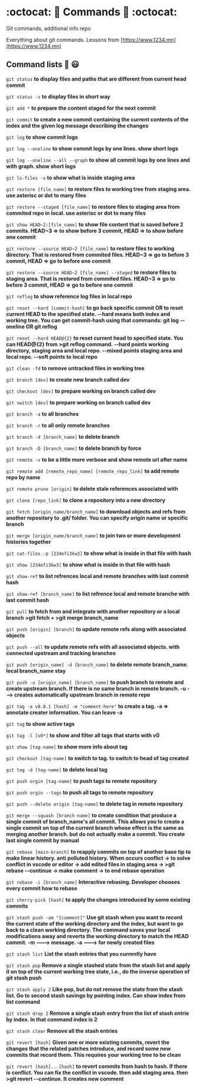 # :octocat: 💫 Commands :dizzy: :octocat:
Git commands, additional info repo

Everything about git commands. Lessons from [https://www.1234.mn](https://www.1234.mn)

## Command lists :monocle_face: 😃

`git status` **to display files and paths that are different from current head commit**

`git status -s` **to display files in short way**

`git add *` **to prepare the content staged for the next commit**

`git commit` **to create a new commit containing the current contents of the index and the given log message describing the changes**

`git log` **to show commit logs**

`git log --oneline` **to show commit logs by one lines. show short logs**

`git log --oneline --all --graph` **to show all commit logs by one lines and with graph. show short logs**

`git ls-files -s` **to show what is inside staging area**

`git restore [file_name]` **to restore files to working tree from staging area. use asterisc or dot to many files**

`git restore --staged [file_name]` **to restore files to staging area from commited repo in local. use asterisc or dot to many files**

`git show HEAD~2:[file_name]` **to show file content that is saved before 2 commits. HEAD~3 => to show before 3 commit, HEAD => to show before one commit**

`git restore --source HEAD~2 [file_name]` **to restore files to working directory. That is restored from commited files. HEAD~3 => go to before 3 commit, HEAD => go to before one commit** 

`git restore --source HEAD~2 [file_name] --staged` **to restore files to staging area. That is restored from commited files. HEAD~3 => go to before 3 commit, HEAD => go to before one commit** 

`git reflog` **to show reference log files in local repo**

`git reset --hard [commit-hash]` **to go back specific commit OR to reset current HEAD to the specified state. --hard means both index and working tree. You can get commit-hash using that commands: git log --oneline OR git reflog**

`git reset --hard HEAD@{2}` **to reset current head to specified state. You can HEAD@{2} from >git reflog command. --hard points working directory, staging area and local repo. --mixed points staging area and local repo. --soft points to local repo**

`git clean -fd` **to remove untracked files in working tree**

`git branch [dev]` **to create new branch called dev**

`git checkout [dev]` **to prepare working on branch called dev**

`git switch [dev]` **to prepare working on branch called dev**

`git branch -a` **to all branches**

`git branch -r` **to all only remote branches**

`git branch -d [branch_name]` **to delete branch**

`git branch -D [branch_name]` **to delete branch by force**

`git remote -v` **to be a little more verbose and show remote url after name**

`git remote add [remote_repo_name] [remote_repo_link]` **to add remote repo by name**

`git remote prune [origin]` **to delete stale references associated with <name>**

`git clone [repo_link]` **to clone a repository into a new directory**

`git fetch [origin_name/branch_name]` **to download objects and refs from another repository to .git/ folder. You can specify origin name or specific branch**

`git merge [origin_name/branch_name]` **to join two or more development histories together**

`git cat-files -p [234efi3kw3]` **to show what is inside in that file with hash**

`git show [234efi3kw3]` **to show what is inside in that file with hash**

`git show-ref` **to list refrences local and remote branches with last commit hash**

`git show-ref [branch_name]` **to list refrence local and remote branche with last commit hash**

`git pull` **to fetch from and integrate with another repository or a local branch** **>git fetch  + >git merge branch_name**

`git push [origin] [branch]` **to update remote refs along with associated objects**

`git push --all` **to update remote refs with all associated objects. with connected upstream and tracking branches**

`git push [origin_name] -d [branch_name]` **to delete remote branch_name. local branch_name stay**

`git push -u [origin_name] [branch_name]` **to push branch to remote and create upstream branch. If there is no same branch in remote branch. -u ---> creates automatically upstream branch in remote repo**

`git tag -a v0.0.1 [hash] -m "comment-here"` **to create a tag. -a => annotate creater information. You can leave -a**

`git tag` **to show active tags**

`git tag -l [v0*]` **to show and filter all tags that starts with v0**

`git show [tag-name]` **to show more info about tag**

`git checkout [tag-name]` **to switch to tag. to switch to head of tag created**

`git tag -d [tag-name]` **to delete local tag**

`git push orgin [tag-name]` **to push tags to remote repository**

`git push orgin --tags` **to push all tags to remote repository**

`git push --delete origin [tag-name]` **to delete tag in remote repository**

`git merge --squash [branch-name]` **to create condition that produce a single commit of branch_name's all commit. This allows you to create a single commit on top of the current branch whose effect is the same as merging another branch. but do not actually make a commit. You create last single commit by manual**

`git rebase [main-branch]` **to reapply commits on top of another base tip to make linear history. anti polluted history. When occurs conflict -> to solve conflict in vscode or editor -> add edited files in staging area -> >git rebase --continue -> make comment -> to end rebase operation**

`git rebase -i [branch_name]` **Interactive rebasing. Developer chooses every commit how to rebase**

`git cherry-pick [hash]` **to apply the changes introduced by some existing commits**

`git stash push -am "[comment]"` **Use git stash when you want to record the current state of the working directory and the index, but want to go back to a clean working directory. The command saves your local modifications away and reverts the working directory to match the HEAD commit. -m ---> message. -a ---> for newly created files**

`git stash list` **List the stash entries that you currently have**

`git stash pop` **Remove a single stashed state from the stash list and apply it on top of the current working tree state, i.e., do the inverse operation of git stash push**

`git stash apply 2` **Like pop, but do not remove the state from the stash list. Go to second stash savings by pointing index. Can show index from list command**

`git stash drop 2` **Remove a single stash entry from the list of stash entrie by index. In that command index is 2**

`git stash clear` **Remove all the stash entries**

`git revert [hash]` **Given one or more existing commits, revert the changes that the related patches introduce, and record some new commits that record them. This requires your working tree to be clean**

`git revert [hash]...[hash]` **to revert commits from hash to hash. If there is conflict. You can fix the conflict in vscode. then add staging area. then >git revert --continue. It creates new comment**